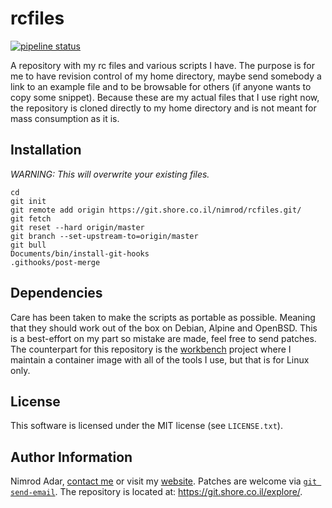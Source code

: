 # rcfiles

[![pipeline status](https://git.shore.co.il/nimrod/rcfiles/badges/master/pipeline.svg)](https://git.shore.co.il/nimrod/rcfiles/-/commits/master)

A repository with my rc files and various scripts I have. The purpose is for me
to have revision control of my home directory, maybe send somebody a link to an
example file and to be browsable for others (if anyone wants to copy some
snippet). Because these are my actual files that I use right now, the repository
is cloned directly to my home directory and is not meant for mass consumption as
it is.

## Installation

*WARNING: This will overwrite your existing files.*

```
cd
git init
git remote add origin https://git.shore.co.il/nimrod/rcfiles.git/
git fetch
git reset --hard origin/master
git branch --set-upstream-to=origin/master
git bull
Documents/bin/install-git-hooks
.githooks/post-merge
```

## Dependencies

Care has been taken to make the scripts as portable as possible. Meaning that
they should work out of the box on Debian, Alpine and OpenBSD. This is a
best-effort on my part so mistake are made, feel free to send patches. The
counterpart for this repository is the
[workbench](https://git.shore.co.il/shore/workbench) project where I maintain a
container image with all of the tools I use, but that is for Linux only.

## License

This software is licensed under the MIT license (see `LICENSE.txt`).

## Author Information

Nimrod Adar, [contact me](mailto:nimrod@shore.co.il) or visit my
[website](https://www.shore.co.il/). Patches are welcome via
[`git send-email`](http://git-scm.com/book/en/v2/Git-Commands-Email). The repository
is located at: <https://git.shore.co.il/explore/>.
